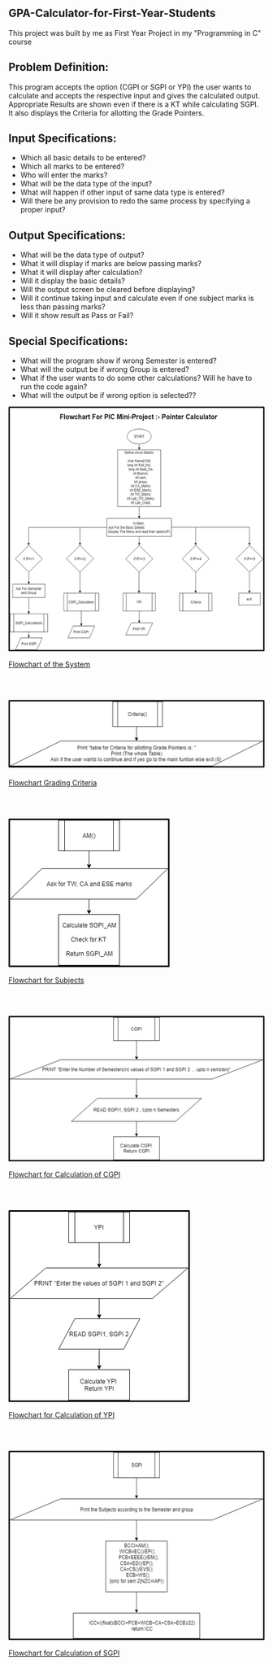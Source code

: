 ## GPA-Calculator-for-First-Year-Students
This project was built by me as First Year Project in my "Programming in C" course

## Problem Definition:
This program accepts the option (CGPI or SGPI or YPI) the user wants to calculate and accepts the respective input and gives the calculated output. Appropriate Results are shown even if there is a KT while calculating SGPI. It also displays the Criteria for allotting the Grade Pointers. 

## Input Specifications:

* Which all basic details to be entered?
* Which all marks to be entered?
* Who will enter the marks? 
* What will be the data type of the input?
* What will happen if other input of same data type is entered? 
* Will there be any provision to redo the same process by specifying a proper input? 

## Output Specifications:
* What will be the data type of output?
* What it will display if marks are below passing marks? 
* What it will display after calculation?
* Will it display the basic details?
* Will the output screen be cleared before displaying? 
* Will it continue taking input and calculate even if one subject marks is less than passing marks? 
* Will it show result as Pass or Fail?

## Special Specifications:
*	What will the program show if wrong Semester is entered?
*	What will the output be if wrong Group is entered? 
*	What if the user wants to do some other calculations? Will he have to run the code again?
*	What will the output be if wrong option is selected??

![Flowchart of the System](/images/Flowchart_Overview.png)

[Flowchart of the System](url)

<br/><br/>


![Flowchart Grading Criteria](/images/Flowchart_Criteria.png)

[Flowchart Grading Criteria](url)

<br/><br/>


![Flowchart for Subjects](/images/Flowchart_AM.png)

[Flowchart for Subjects](url)

<br/><br/>


![Flowchart for CGPI Calculations](/images/Flowchart_CGPI.png)

[Flowchart for Calculation of CGPI](url)

<br/><br/>


![Flowchart for YPI Calculations](/images/Flowchart_YPI.png)

[Flowchart for Calculation of YPI](url)

<br/><br/>


![Flowchart for SGPI Calculations](/images/Flowchart_SGPI.png)

[Flowchart for Calculation of SGPI](url)

<br/><br/>

